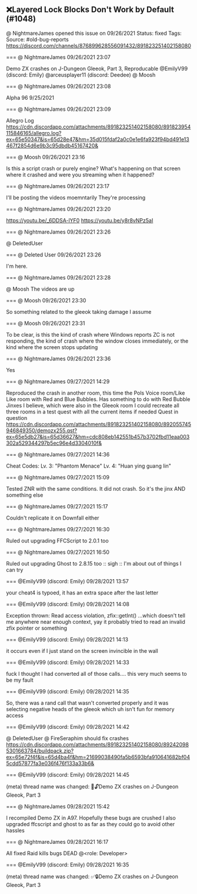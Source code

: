 ## ❌Layered Lock Blocks Don't Work by Default (#1048)
@ NightmareJames opened this issue on 09/26/2021
Status: fixed
Tags: 
Source: #old-bug-reports https://discord.com/channels/876899628556091432/891823251402158080


=== @ NightmareJames 09/26/2021 23:07

Demo ZX crashes on J-Dungeon Gleeok, Part 3, Reproducable
@EmilyV99 (discord: Emily) @arceusplayer11 (discord: Deedee) @ Moosh

=== @ NightmareJames 09/26/2021 23:08

Alpha 96 9/25/2021

=== @ NightmareJames 09/26/2021 23:09

Allegro Log
https://cdn.discordapp.com/attachments/891823251402158080/891823954115846165/allegro.log?ex=65e50347&is=65d28e47&hm=35d015fdaf2a0c0e1e6fa923f94bd491e13467f2854d6e9b3c95dbdb45167420&

=== @ Moosh 09/26/2021 23:16

Is this a script crash or purely engine? What's happening on that screen where it crashed and were you streaming when it happened?

=== @ NightmareJames 09/26/2021 23:17

I'll be posting the videos moemntarily
They're processing

=== @ NightmareJames 09/26/2021 23:20

https://youtu.be/_6DDSA-lYF0
https://youtu.be/y8r8vNPz5aI

=== @ NightmareJames 09/26/2021 23:26

@ DeletedUser

=== @ Deleted User 09/26/2021 23:26

I'm here.

=== @ NightmareJames 09/26/2021 23:28

@ Moosh The videos are up

=== @ Moosh 09/26/2021 23:30

So something related to the gleeok taking damage I assume

=== @ Moosh 09/26/2021 23:31

To be clear, is this the kind of crash where Windows reports ZC is not responding, the kind of crash where the window closes immediately, or the kind where the screen stops updating

=== @ NightmareJames 09/26/2021 23:36

Yes

=== @ NightmareJames 09/27/2021 14:29

Reproduced the crash in another room, this time the Pols Voice room/Like Like room with Red and Blue Bubbles.  Has something to do with Red Bubble Jinxes I believe, which were also in the Gleeok room
I could recreate all three rooms in a test quest with all the current items if needed
Quest in question
https://cdn.discordapp.com/attachments/891823251402158080/892055745946849350/demozx255.qst?ex=65e5db27&is=65d36627&hm=cdc808eb142551b457b3702fbd11eaa003302a529344297b5ec96e4d3304010f&

=== @ NightmareJames 09/27/2021 14:36

Cheat Codes:  Lv. 3:  "Phantom Menace"  Lv. 4:  "Huan ying guang lin"

=== @ NightmareJames 09/27/2021 15:09

Tested ZNR with the same conditions.  It did not crash.  So it's the jinx AND something else

=== @ NightmareJames 09/27/2021 15:17

Couldn't replicate it on Downfall either

=== @ NightmareJames 09/27/2021 16:30

Ruled out upgrading FFCScript to 2.0.1 too

=== @ NightmareJames 09/27/2021 16:50

Ruled out upgrading Ghost to 2.8.15 too :: sigh ::
I'm about out of things I can try

=== @EmilyV99 (discord: Emily) 09/28/2021 13:57

your cheat4 is typoed, it has an extra space after the last letter

=== @EmilyV99 (discord: Emily) 09/28/2021 14:08

Exception thrown: Read access violation, zfix::getInt()
...which doesn't tell me anywhere near enough context, yay
it probably tried to read an invalid zfix pointer or something

=== @EmilyV99 (discord: Emily) 09/28/2021 14:13

it occurs even if I just stand on the screen invincible in the wall

=== @EmilyV99 (discord: Emily) 09/28/2021 14:33

fuck
I thought I had converted all of those calls....
this very much seems to be my fault

=== @EmilyV99 (discord: Emily) 09/28/2021 14:35

So, there was a rand call that wasn't converted properly
and it was selecting negative heads of the gleeok
which uh
isn't fun for memory access

=== @EmilyV99 (discord: Emily) 09/28/2021 14:42

@ DeletedUser @ FireSeraphim should fix crashes
https://cdn.discordapp.com/attachments/891823251402158080/892420985301663784/buildpack.zip?ex=65e72f4f&is=65d4ba4f&hm=21699038490fa5b6593bfa910641682bf045cdd57877fa3e036f476f133a33b6&

=== @EmilyV99 (discord: Emily) 09/28/2021 14:45

(meta) thread name was changed: 💊🔓Demo ZX crashes on J-Dungeon Gleeok, Part 3

=== @ NightmareJames 09/28/2021 15:42

I recompiled Demo ZX in A97.  Hopefully these bugs are crushed
I also upgraded ffcscript and ghost to as far as they could go to avoid other hassles

=== @ NightmareJames 09/28/2021 16:17

All fixed
Raid kills bugs DEAD
@<role: Developer>

=== @EmilyV99 (discord: Emily) 09/28/2021 16:35

(meta) thread name was changed: ✅🔒Demo ZX crashes on J-Dungeon Gleeok, Part 3
